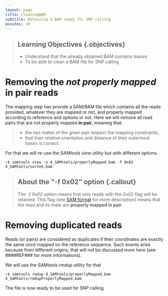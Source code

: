 ```yaml
---
layout: page
title: CleaningBAM
subtitle: Obtaining a BAM ready for SNP calling
minutes: 10
---
```

> ## Learning Objectives {.objectives}
>
> * Understand that the already obtained BAM contains biases
> * To be able to clean a BAM file for SNP calling

# Removing the *not properly mapped* in pair reads
The mapping step has provide a SAM/BAM file which contains all the reads provided, whatever they are mapped or not, and properly mapped according to reference and options or not.
Here we will remove all read pairs that are not properly mapped **in pair**, meaning that:
> * the two mates of the given pair respect the mapping constraints,
> * that their relative orientation and distance of their outermost bases is correct.

For that we will re-use the *SAMtools view* utility but with different options.

~~~{.bash}
~$ samtools view -o 4_SAMtools/properlyMapped.bam -f 0x02 4_SAMtools/sorted.bam
~~~

> ## About the "-f 0x02" option {.callout}
>
> The *-f 0x02* option means that only reads with the *0x02* flag will be retained. This flag (see [SAM format][samSpecLink] for more description) means that the read and its mate are **properly mapped in pair**.

# Removing duplicated reads

Reads (or pairs) are considered as duplicates if their coordinates are exactly the same once mapped on the reference sequence. Such events arise because from different origins, that will not be discussed more here (see ####REF### for more informations).

We will use the *SAMtools rmdup* utility for that

~~~{.bash}
~$ samtools rmdup 4_SAMtools/properlyMapped.bam 4_SAMtools/rmdupProperlyMapped.bam
~~~

The file is now ready to be used for SNP calling.

[samSpecLink]: http://samtools.github.io/hts-specs/SAMv1.pdf
